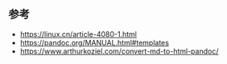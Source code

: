 



## 参考

- https://linux.cn/article-4080-1.html
- https://pandoc.org/MANUAL.html#templates
- https://www.arthurkoziel.com/convert-md-to-html-pandoc/